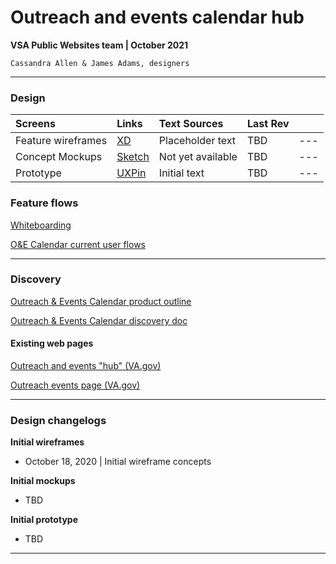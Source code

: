 # Outreach and events calendar hub
**VSA Public Websites team | October 2021**

`Cassandra Allen & James Adams, designers`

---

### Design

| Screens | Links | Text Sources | Last Rev | |
| :--- | :--- | :--- | :--- | :--- |
| Feature wireframes | [XD](https://xd.adobe.com/view/32a7ce8e-7df2-4a7e-ad3f-ef42fa09c753-67f4/screen/efd3064b-5f32-419a-b67c-3d33202a5190) | Placeholder text | TBD | --- |
| Concept Mockups | [Sketch]() | Not yet available | TBD | --- |
| Prototype | [UXPin](https://preview.uxpin.com/18c7e081f0105ed7f34e1b597567279bf74ffc2d#/pages/144514555) | Initial text | TBD | --- |

### Feature flows

[Whiteboarding](https://app.mural.co/t/vsa8243/m/vsa8243/1634651992163/439beeb6c6f54295c81a2b62d2d4c766f6b23205?sender=u7ad68f2a3a694c00d8a38130)


[O&E Calendar current user flows](https://xd.adobe.com/view/32a7ce8e-7df2-4a7e-ad3f-ef42fa09c753-67f4/)

---

### Discovery

[Outreach & Events Calendar product outline](https://github.com/department-of-veterans-affairs/va.gov-team/blob/master/products/outreach-events/product-outline.md)

[Outreach & Events Calendar discovery doc](https://github.com/department-of-veterans-affairs/va.gov-team/blob/master/products/outreach-events/initiatives/2021-filtering-recurring-events/design/o%26e-calendar-feature-baseline.md)


#### Existing web pages

[Outreach and events "hub" (VA.gov)](https://www.va.gov/outreach-and-events/)

[Outreach events page (VA.gov)](https://www.va.gov/outreach-and-events/events/)

---

### Design changelogs

**Initial wireframes**
- October 18, 2020 | Initial wireframe concepts

**Initial mockups**
- TBD

**Initial prototype**
- TBD

---
